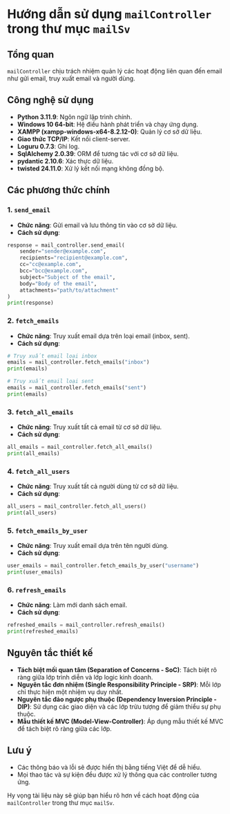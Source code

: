 # Hướng dẫn sử dụng `mailController` trong thư mục `mailSv`

## Tổng quan
`mailController` chịu trách nhiệm quản lý các hoạt động liên quan đến email như gửi email, truy xuất email và người dùng.

## Công nghệ sử dụng
- **Python 3.11.9**: Ngôn ngữ lập trình chính.
- **Windows 10 64-bit**: Hệ điều hành phát triển và chạy ứng dụng.
- **XAMPP (xampp-windows-x64-8.2.12-0)**: Quản lý cơ sở dữ liệu.
- **Giao thức TCP/IP**: Kết nối client-server.
- **Loguru 0.7.3**: Ghi log.
- **SqlAlchemy 2.0.39**: ORM để tương tác với cơ sở dữ liệu.
- **pydantic 2.10.6**: Xác thực dữ liệu.
- **twisted 24.11.0**: Xử lý kết nối mạng không đồng bộ.

## Các phương thức chính

### 1. `send_email`
- **Chức năng**: Gửi email và lưu thông tin vào cơ sở dữ liệu.
- **Cách sử dụng**:
```python
response = mail_controller.send_email(
    sender="sender@example.com",
    recipients="recipient@example.com",
    cc="cc@example.com",
    bcc="bcc@example.com",
    subject="Subject of the email",
    body="Body of the email",
    attachments="path/to/attachment"
)
print(response)
```

### 2. `fetch_emails`
- **Chức năng**: Truy xuất email dựa trên loại email (inbox, sent).
- **Cách sử dụng**:
```python
# Truy xuất email loại inbox
emails = mail_controller.fetch_emails("inbox")
print(emails)

# Truy xuất email loại sent
emails = mail_controller.fetch_emails("sent")
print(emails)
```

### 3. `fetch_all_emails`
- **Chức năng**: Truy xuất tất cả email từ cơ sở dữ liệu.
- **Cách sử dụng**:
```python
all_emails = mail_controller.fetch_all_emails()
print(all_emails)
```

### 4. `fetch_all_users`
- **Chức năng**: Truy xuất tất cả người dùng từ cơ sở dữ liệu.
- **Cách sử dụng**:
```python
all_users = mail_controller.fetch_all_users()
print(all_users)
```

### 5. `fetch_emails_by_user`
- **Chức năng**: Truy xuất email dựa trên tên người dùng.
- **Cách sử dụng**:
```python
user_emails = mail_controller.fetch_emails_by_user("username")
print(user_emails)
```

### 6. `refresh_emails`
- **Chức năng**: Làm mới danh sách email.
- **Cách sử dụng**:
```python
refreshed_emails = mail_controller.refresh_emails()
print(refreshed_emails)
```

## Nguyên tắc thiết kế
- **Tách biệt mối quan tâm (Separation of Concerns - SoC)**: Tách biệt rõ ràng giữa lớp trình diễn và lớp logic kinh doanh.
- **Nguyên tắc đơn nhiệm (Single Responsibility Principle - SRP)**: Mỗi lớp chỉ thực hiện một nhiệm vụ duy nhất.
- **Nguyên tắc đảo ngược phụ thuộc (Dependency Inversion Principle - DIP)**: Sử dụng các giao diện và các lớp trừu tượng để giảm thiểu sự phụ thuộc.
- **Mẫu thiết kế MVC (Model-View-Controller)**: Áp dụng mẫu thiết kế MVC để tách biệt rõ ràng giữa các lớp.

## Lưu ý
- Các thông báo và lỗi sẽ được hiển thị bằng tiếng Việt để dễ hiểu.
- Mọi thao tác và sự kiện đều được xử lý thông qua các controller tương ứng.

Hy vọng tài liệu này sẽ giúp bạn hiểu rõ hơn về cách hoạt động của `mailController` trong thư mục `mailSv`.
